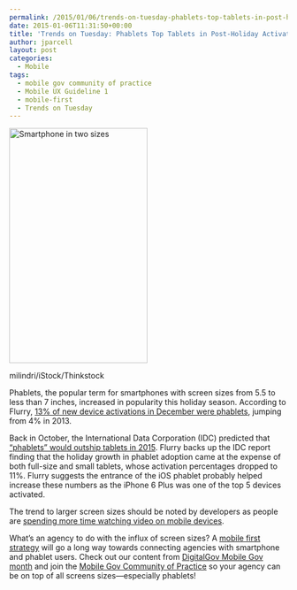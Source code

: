 ```yaml
---
permalink: /2015/01/06/trends-on-tuesday-phablets-top-tablets-in-post-holiday-activations/
date: 2015-01-06T11:31:50+00:00
title: 'Trends on Tuesday: Phablets Top Tablets in Post-Holiday Activations'
author: jparcell
layout: post
categories:
  - Mobile
tags:
  - mobile gov community of practice
  - Mobile UX Guideline 1
  - mobile-first
  - Trends on Tuesday
---
```


<div id="attachment_233882" style="width: 260px" class="wp-caption alignright">
  <img class="size-full wp-image-233882" src="https://s3.amazonaws.com/sitesusa/wp-content/uploads/sites/212/2015/01/250-x-425-Smartphone-two-sizes-milindri-iStock-Thinkstock-517420153.jpg" alt="Smartphone in two sizes" width="250" height="425" />
  
  <p class="wp-caption-text">
    milindri/iStock/Thinkstock
  </p>
</div>

Phablets, the popular term for smartphones with screen sizes from 5.5 to less than 7 inches, increased in popularity this holiday season. According to Flurry, [13% of new device activations in December were phablets](http://www.flurry.com/blog/flurry-insights/apple-and-apps-dominated-christmas-2014#.VKry2WTF_oi), jumping from 4% in 2013.

Back in October, the International Data Corporation (IDC) predicted that [“phablets” would outship tablets in 2015](https://www.digitalgov.gov/2014/11/04/trends-on-tuesday-phablets-to-top-tablets-in-2015/). Flurry backs up the IDC report finding that the holiday growth in phablet adoption came at the expense of both full-size and small tablets, whose activation percentages dropped to 11%. Flurry suggests the entrance of the iOS phablet probably helped increase these numbers as the iPhone 6 Plus was one of the top 5 devices activated.

The trend to larger screen sizes should be noted by developers as people are [spending more time watching video on mobile devices](https://www.digitalgov.gov/2014/12/02/trends-on-tuesday-americas-new-first-screen/).

What’s an agency to do with the influx of screen sizes? A [mobile first strategy](https://www.youtube.com/watch?v=lTYZTwWKaNI&feature=youtube_gdata) will go a long way towards connecting agencies with smartphone and phablet users. Check out our content from [DigitalGov Mobile Gov month](https://www.digitalgov.gov/2014/10/20/welcome-to-mobilegov-month-on-digitalgov/) and join the [Mobile Gov Community of Practice](https://www.digitalgov.gov/communities/mobile/) so your agency can be on top of all screens sizes—especially phablets!

&nbsp;